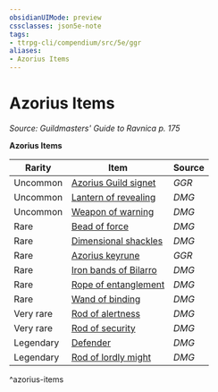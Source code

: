 ```yaml
---
obsidianUIMode: preview
cssclasses: json5e-note
tags:
- ttrpg-cli/compendium/src/5e/ggr
aliases:
- Azorius Items
---
```

# Azorius Items
*Source: Guildmasters' Guide to Ravnica p. 175* 

**Azorius Items**

| Rarity | Item | Source |
|--------|------|--------|
| Uncommon | [Azorius Guild signet](Інструменти%20ДМ/CLI/items/azorius-guild-signet-ggr.md) | *GGR* |
| Uncommon | [Lantern of revealing](Інструменти%20ДМ/CLI/items/lantern-of-revealing-xdmg.md) | *DMG* |
| Uncommon | [Weapon of warning](Інструменти%20ДМ/CLI/items/weapon-of-warning-xdmg.md) | *DMG* |
| Rare | [Bead of force](Інструменти%20ДМ/CLI/items/bead-of-force-xdmg.md) | *DMG* |
| Rare | [Dimensional shackles](Інструменти%20ДМ/CLI/items/dimensional-shackles-xdmg.md) | *DMG* |
| Rare | [Azorius keyrune](Інструменти%20ДМ/CLI/items/azorius-keyrune-ggr.md) | *GGR* |
| Rare | [Iron bands of Bilarro](Інструменти%20ДМ/CLI/items/iron-bands-of-bilarro-xdmg.md) | *DMG* |
| Rare | [Rope of entanglement](Інструменти%20ДМ/CLI/items/rope-of-entanglement-xdmg.md) | *DMG* |
| Rare | [Wand of binding](Інструменти%20ДМ/CLI/items/wand-of-binding-xdmg.md) | *DMG* |
| Very rare | [Rod of alertness](Інструменти%20ДМ/CLI/items/rod-of-alertness-xdmg.md) | *DMG* |
| Very rare | [Rod of security](Інструменти%20ДМ/CLI/items/rod-of-security-xdmg.md) | *DMG* |
| Legendary | [Defender](Інструменти%20ДМ/CLI/items/defender-xdmg.md) | *DMG* |
| Legendary | [Rod of lordly might](Інструменти%20ДМ/CLI/items/rod-of-lordly-might-xdmg.md) | *DMG* |
^azorius-items